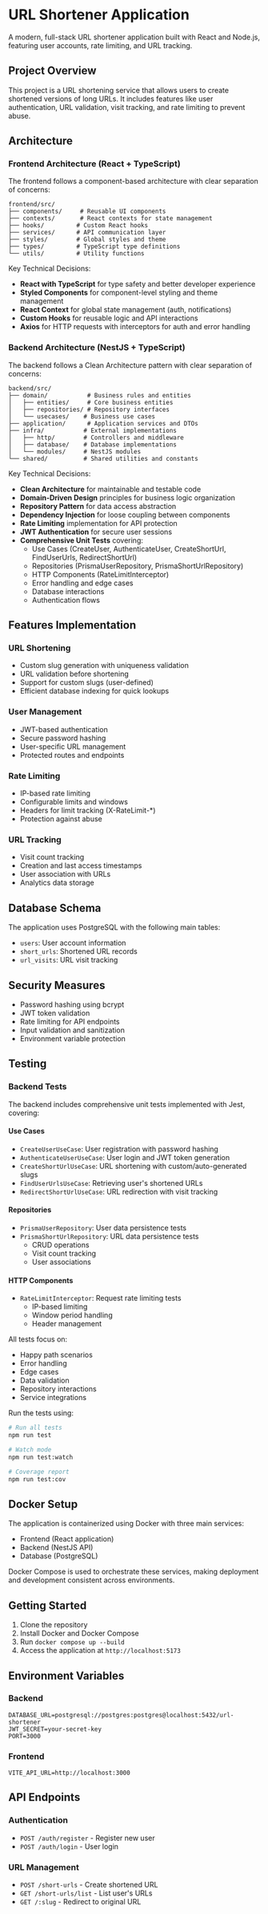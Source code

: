 # URL Shortener Application

A modern, full-stack URL shortener application built with React and Node.js, featuring user accounts, rate limiting, and URL tracking.

## Project Overview

This project is a URL shortening service that allows users to create shortened versions of long URLs. It includes features like user authentication, URL validation, visit tracking, and rate limiting to prevent abuse.

## Architecture

### Frontend Architecture (React + TypeScript)

The frontend follows a component-based architecture with clear separation of concerns:

```
frontend/src/
├── components/     # Reusable UI components
├── contexts/       # React contexts for state management
├── hooks/         # Custom React hooks
├── services/      # API communication layer
├── styles/        # Global styles and theme
├── types/         # TypeScript type definitions
└── utils/         # Utility functions
```

Key Technical Decisions:
- **React with TypeScript** for type safety and better developer experience
- **Styled Components** for component-level styling and theme management
- **React Context** for global state management (auth, notifications)
- **Custom Hooks** for reusable logic and API interactions
- **Axios** for HTTP requests with interceptors for auth and error handling

### Backend Architecture (NestJS + TypeScript)

The backend follows a Clean Architecture pattern with clear separation of concerns:

```
backend/src/
├── domain/           # Business rules and entities
│   ├── entities/     # Core business entities
│   ├── repositories/ # Repository interfaces
│   └── usecases/    # Business use cases
├── application/      # Application services and DTOs
├── infra/           # External implementations
│   ├── http/        # Controllers and middleware
│   ├── database/    # Database implementations
│   └── modules/     # NestJS modules
└── shared/          # Shared utilities and constants
```

Key Technical Decisions:
- **Clean Architecture** for maintainable and testable code
- **Domain-Driven Design** principles for business logic organization
- **Repository Pattern** for data access abstraction
- **Dependency Injection** for loose coupling between components
- **Rate Limiting** implementation for API protection
- **JWT Authentication** for secure user sessions
- **Comprehensive Unit Tests** covering:
  - Use Cases (CreateUser, AuthenticateUser, CreateShortUrl, FindUserUrls, RedirectShortUrl)
  - Repositories (PrismaUserRepository, PrismaShortUrlRepository)
  - HTTP Components (RateLimitInterceptor)
  - Error handling and edge cases
  - Database interactions
  - Authentication flows

## Features Implementation

### URL Shortening
- Custom slug generation with uniqueness validation
- URL validation before shortening
- Support for custom slugs (user-defined)
- Efficient database indexing for quick lookups

### User Management
- JWT-based authentication
- Secure password hashing
- User-specific URL management
- Protected routes and endpoints

### Rate Limiting
- IP-based rate limiting
- Configurable limits and windows
- Headers for limit tracking (X-RateLimit-*)
- Protection against abuse

### URL Tracking
- Visit count tracking
- Creation and last access timestamps
- User association with URLs
- Analytics data storage

## Database Schema

The application uses PostgreSQL with the following main tables:
- `users`: User account information
- `short_urls`: Shortened URL records
- `url_visits`: URL visit tracking

## Security Measures

- Password hashing using bcrypt
- JWT token validation
- Rate limiting for API endpoints
- Input validation and sanitization
- Environment variable protection

## Testing

### Backend Tests

The backend includes comprehensive unit tests implemented with Jest, covering:

#### Use Cases
- `CreateUserUseCase`: User registration with password hashing
- `AuthenticateUserUseCase`: User login and JWT token generation
- `CreateShortUrlUseCase`: URL shortening with custom/auto-generated slugs
- `FindUserUrlsUseCase`: Retrieving user's shortened URLs
- `RedirectShortUrlUseCase`: URL redirection with visit tracking

#### Repositories
- `PrismaUserRepository`: User data persistence tests
- `PrismaShortUrlRepository`: URL data persistence tests
  - CRUD operations
  - Visit count tracking
  - User associations

#### HTTP Components
- `RateLimitInterceptor`: Request rate limiting tests
  - IP-based limiting
  - Window period handling
  - Header management

All tests focus on:
- Happy path scenarios
- Error handling
- Edge cases
- Data validation
- Repository interactions
- Service integrations

Run the tests using:
```bash
# Run all tests
npm run test

# Watch mode
npm run test:watch

# Coverage report
npm run test:cov
```

## Docker Setup

The application is containerized using Docker with three main services:
- Frontend (React application)
- Backend (NestJS API)
- Database (PostgreSQL)

Docker Compose is used to orchestrate these services, making deployment and development consistent across environments.

## Getting Started

1. Clone the repository
2. Install Docker and Docker Compose
3. Run `docker compose up --build`
4. Access the application at `http://localhost:5173`

## Environment Variables

### Backend
```env
DATABASE_URL=postgresql://postgres:postgres@localhost:5432/url-shortener
JWT_SECRET=your-secret-key
PORT=3000
```

### Frontend
```env
VITE_API_URL=http://localhost:3000
```

## API Endpoints

### Authentication
- `POST /auth/register` - Register new user
- `POST /auth/login` - User login

### URL Management
- `POST /short-urls` - Create shortened URL
- `GET /short-urls/list` - List user's URLs
- `GET /:slug` - Redirect to original URL
